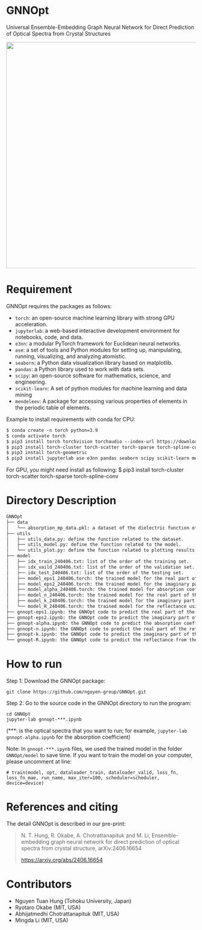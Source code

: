 # GNNOpt
Universal Ensemble-Embedding Graph Neural Network for Direct Prediction of Optical Spectra from Crystal Structures

<img src="https://github.com/nguyen-group/GNNOpt/assets/46996256/a8aa00ed-5637-494b-9149-c6852a0a58dc" width="600">

# Requirement
GNNOpt requires the packages as follows: 
- `torch`: an open-source machine learning library with strong GPU acceleration.
- `jupyterlab`: a web-based interactive development environment for notebooks, code, and data.
- `e3nn`: a modular PyTorch framework for Euclidean neural networks.
- `ase`: a set of tools and Python modules for setting up, manipulating, running, visualizing, and analyzing atomistic.  
- `seaborn`: a Python data visualization library based on matplotlib.
- `pandas`: a Python library used to work with data sets.
- `scipy`: an open-source software for mathematics, science, and engineering.
- `scikit-learn`: A set of python modules for machine learning and data mining
- `mendeleev`: A package for accessing various properties of elements in the periodic table of elements.

Example to install requirements with conda for CPU:
```md
$ conda create -n torch python=3.9
$ conda activate torch
$ pip3 install torch torchvision torchaudio --index-url https://download.pytorch.org/whl/cu121
$ pip3 install torch-cluster torch-scatter torch-sparse torch-spline-conv -f https://pytorch-geometric.com/whl/torch-2.3.0+cu121.html
$ pip3 install torch-geometric
$ pip3 install jupyterlab ase e3nn pandas seaborn scipy scikit-learn mendeleev 
```
For GPU, you might need install as following:
$ pip3 install torch-cluster torch-scatter torch-sparse torch-spline-conv

# Directory Description

```md
GNNOpt
├── data
│   └── absorption_mp_data.pkl: a dataset of the dielectric function of 944 materials, which is obtained from Material Project and saved in pickle format.
├── utils
│   ├── utils_data.py: define the function related to the dataset.
│   ├── utils_model.py: define the function related to the model.
│   └── utils_plot.py: define the function related to plotting results.
├── model
│   ├── idx_train_240406.txt: list of the order of the training set.
│   ├── idx_vaild_240406.txt: list of the order of the validation set.
│   ├── idx_test_240406.txt: list of the order of the testing set.
│   ├── model_eps1_240406.torch: the trained model for the real part of the dielectric function using the dataset order in idx_***_240406.txt.
│   ├── model_eps2_240406.torch: the trained model for the imaginary part of the dielectric function using the dataset order in idx_***_240406.txt.
│   ├── model_alpha_240406.torch: the trained model for absorption coefficient using the dataset order in idx_***_240406.txt.
│   ├── model_n_240406.torch: the trained model for the real part of the refractive index using the dataset order in idx_***_240406.txt.
│   ├── model_k_240406.torch: the trained model for the imaginary part of the refractive index using the dataset order in idx_***_240406.txt.
│   └── model_R_240406.torch: the trained model for the reflectance using the dataset order in idx_***_240406.txt.
├── gnnopt-eps1.ipynb: the GNNOpt code to predict the real part of the dielectric function from the crystal structure.
├── gnnopt-eps2.ipynb: the GNNOpt code to predict the imaginary part of the dielectric function from the crystal structure.
├── gnnopt-alpha.ipynb: the GNNOpt code to predict the absorption coefficient from the crystal structure.
├── gnnopt-n.ipynb: the GNNOpt code to predict the real part of the refractive index from the crystal structure.
├── gnnopt-k.ipynb: the GNNOpt code to predict the imaginary part of the refractive index from the crystal structure.
└── gnnopt-R.ipynb: the GNNOpt code to predict the reflectance from the crystal structure.
```
# How to run
Step 1: Download the GNNOpt package:

    git clone https://github.com/nguyen-group/GNNOpt.git

Step 2: Go to the source code in the GNNOpt directory to run the program:

    cd GNNOpt
    jupyter-lab gnnopt-***.ipynb
(***: is the optical spectra that you want to run; for example, `jupyter-lab gnnopt-alpha.ipynb` for the absorption coefficient)

Note: In `gnnopt-***.ipynb` files, we used the trained model in the folder `GNNOpt/model` to save time. If you want to train the model on your computer, please uncomment at line:

`# train(model, opt, dataloader_train, dataloader_valid, loss_fn, loss_fn_mae, run_name, max_iter=100, scheduler=scheduler, device=device)`

# References and citing
The detail GNNOpt is described in our pre-print:
> N. T. Hung, R. Okabe,  A. Chotrattanapituk and M. Li, Ensemble-embedding graph neural network for direct prediction of optical spectra from crystal structure, arXiv:2406.16654
> 
> https://arxiv.org/abs/2406.16654

# Contributors
- Nguyen Tuan Hung (Tohoku University, Japan)
- Ryotaro Okabe (MIT, USA)
- Abhijatmedhi Chotrattanapituk (MIT, USA)
- Mingda Li (MIT, USA)
